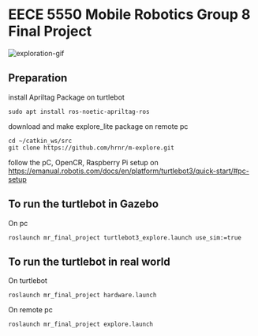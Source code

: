 # EECE 5550 Mobile Robotics Group 8 Final Project
![exploration-gif](https://github.com/lhy0807/mr_final_project/blob/master/exploration.gif?raw=true)

## Preparation

install Apriltag Package on turtlebot
```
sudo apt install ros-noetic-apriltag-ros
```

download and make explore_lite package on remote pc
```
cd ~/catkin_ws/src
git clone https://github.com/hrnr/m-explore.git
```
follow the pC, OpenCR, Raspberry Pi setup on 
https://emanual.robotis.com/docs/en/platform/turtlebot3/quick-start/#pc-setup


## To run the turtlebot in Gazebo
On pc

```
roslaunch mr_final_project turtlebot3_explore.launch use_sim:=true
```

## To run the turtlebot in real world

On turtlebot
```
roslaunch mr_final_project hardware.launch
```

On remote pc
```
roslaunch mr_final_project explore.launch
```
